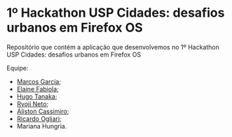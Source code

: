1º Hackathon USP Cidades: desafios urbanos em Firefox OS
==============================


Repositório que contém a aplicação que desenvolvemos no 1º Hackathon USP Cidades: desafios urbanos em Firefox OS

Equipe:

* [Marcos Garcia](http://github.com/marcker);
* [Elaine Fabiola](https://github.com/elainefabiola);
* [Hugo Tanaka](https://github.com/hugoht1);
* [Ryoji Neto](https://github.com/Ryojikn);
* [Áliston Cassimiro](https://github.com/cassimiro);
* [Ricardo Ogliari](https://github.com/ricardoogliari);
* Mariana Hungria.
